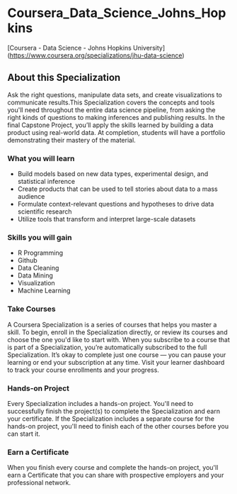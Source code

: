 # Coursera_Data_Science_Johns_Hopkins
[Coursera - Data Science - Johns Hopkins University] (https://www.coursera.org/specializations/jhu-data-science)

## About this Specialization
Ask the right questions, manipulate data sets, and create visualizations to communicate results.This Specialization covers
the concepts and tools you'll need throughout the entire data science pipeline, from asking the right kinds of questions to
making inferences and publishing results. In the final Capstone Project, you’ll apply the skills learned by building a data
product using real-world data. At completion, students will have a portfolio demonstrating their mastery of the material.

### What you will learn
* Build models based on new data types, experimental design, and statistical inference
* Create products that can be used to tell stories about data to a mass audience
* Formulate context-relevant questions and hypotheses to drive data scientific research
* Utilize tools that transform and interpret large-scale datasets

### Skills you will gain
* R Programming
* Github
* Data Cleaning
* Data Mining
* Visualization
* Machine Learning

### Take Courses
A Coursera Specialization is a series of courses that helps you master a skill. To begin, enroll in the Specialization directly, or review its courses and choose the one you'd like to start with. When you subscribe to a course that is part of a Specialization, you’re automatically subscribed to the full Specialization. It’s okay to complete just one course — you can pause your learning or end your subscription at any time. Visit your learner dashboard to track your course enrollments and your progress.

### Hands-on Project
Every Specialization includes a hands-on project. You'll need to successfully finish the project(s) to complete the Specialization and earn your certificate. If the Specialization includes a separate course for the hands-on project, you'll need to finish each of the other courses before you can start it.

### Earn a Certificate
When you finish every course and complete the hands-on project, you'll earn a Certificate that you can share with prospective employers and your professional network.
